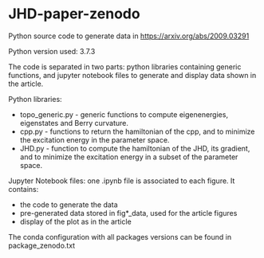 # JHD-paper-zenodo

Python source code to generate data in https://arxiv.org/abs/2009.03291

Python version used: 3.7.3

The code is separated in two parts: python libraries containing generic functions, and jupyter notebook files to generate and display data shown in the article.

Python libraries:
* topo_generic.py - generic functions to compute eigenenergies, eigenstates and Berry curvature.
* cpp.py - functions to return the hamiltonian of the cpp, and to minimize the excitation energy in the parameter space.
* JHD.py - function to compute the hamiltonian of the JHD, its gradient, and to minimize the excitation energy in a subset of the parameter space.

Jupyter Notebook files: one .ipynb file is associated to each figure. It contains:
* the code to generate the data
* pre-generated data stored in fig*_data, used for the article figures
* display of the plot as in the article

The conda configuration with all packages versions can be found in package_zenodo.txt